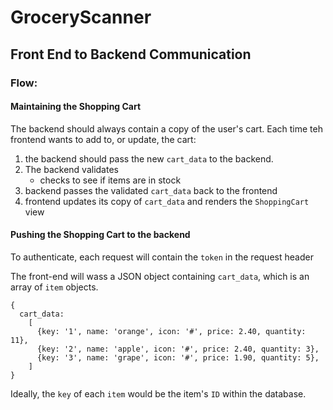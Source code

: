 # GroceryScanner

## Front End to Backend Communication

### Flow:
#### Maintaining the Shopping Cart
The backend should always contain a copy of the user's cart. Each time teh frontend wants to add to, or update, the cart:
1. the backend should pass the new `cart_data` to the backend.
2. The backend validates
    * checks to see if items are in stock
3. backend passes the validated `cart_data` back to the frontend
4. frontend updates its copy of `cart_data` and renders the `ShoppingCart` view

#### Pushing the Shopping Cart to the backend
To authenticate, each request will contain the `token` in the request header

The front-end will wass a JSON object containing `cart_data`, which is an array of `item` objects.

```
{
  cart_data:
    [
      {key: '1', name: 'orange', icon: '#', price: 2.40, quantity: 11},
      {key: '2', name: 'apple', icon: '#', price: 2.40, quantity: 3},
      {key: '3', name: 'grape', icon: '#', price: 1.90, quantity: 5},
    ]
}
```
Ideally, the `key` of each `item` would be the item's `ID` within the database.
